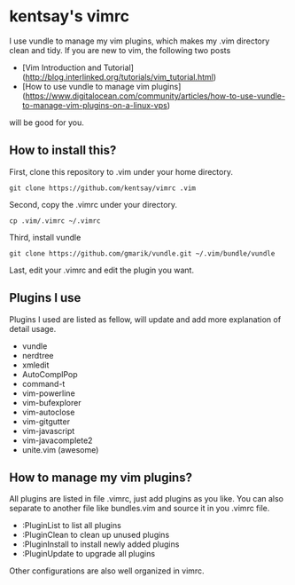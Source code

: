 kentsay's vimrc
=====

I use vundle to manage my vim plugins, which makes my .vim directory clean and tidy. If you are new to vim, the following two posts
  - [Vim Introduction and Tutorial] (http://blog.interlinked.org/tutorials/vim_tutorial.html)
  - [How to use vundle to manage vim plugins] (https://www.digitalocean.com/community/articles/how-to-use-vundle-to-manage-vim-plugins-on-a-linux-vps)

will be good for you.

How to install this?
-----
First, clone this repository to .vim under your home directory.
```
git clone https://github.com/kentsay/vimrc .vim
```
Second, copy the .vimrc under your directory.
```
cp .vim/.vimrc ~/.vimrc
```
Third, install vundle
```
git clone https://github.com/gmarik/vundle.git ~/.vim/bundle/vundle
```
Last, edit your .vimrc and edit the plugin you want.

Plugins I use
-----
Plugins I used are listed as fellow, will update and add more explanation of detail usage.
  - vundle
  - nerdtree
  - xmledit
  - AutoComplPop
  - command-t 
  - vim-powerline 
  - vim-bufexplorer
  - vim-autoclose
  - vim-gitgutter
  - vim-javascript
  - vim-javacomplete2
  - unite.vim (awesome)

How to manage my vim plugins?
-----
All plugins are listed in file .vimrc, just add plugins as you like. You can also separate to another file like bundles.vim and source it in you .vimrc file. 

  - :PluginList to list all plugins
  - :PluginClean to clean up unused plugins
  - :PluginInstall to install newly added plugins
  - :PluginUpdate to upgrade all plugins

Other configurations are also well organized in vimrc.
